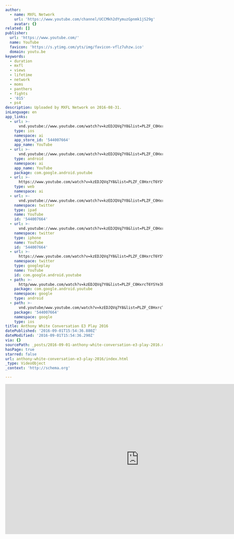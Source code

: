 ```yaml
---
author:
  - name: MXFL Network
    url: 'https://www.youtube.com/channel/UCCMkh2dYymuzGpnmk1jS29g'
    avatar: {}
related: []
publisher:
  url: 'https://www.youtube.com/'
  name: YouTube
  favicon: 'https://s.ytimg.com/yts/img/favicon-vflz7uhzw.ico'
  domain: youtu.be
keywords:
  - duration
  - mxfl
  - views
  - lifetime
  - network
  - moms
  - panthers
  - fights
  - '015'
  - ps4
description: Uploaded by MXFL Network on 2016-08-31.
inLanguage: en
app_links:
  - url: >-
      vnd.youtube://www.youtube.com/watch?v=kzEDJQVq7Y8&list=PLZF_C0HxrcT6YSYe3kPn9U9V0CLp9_CwS&feature=applinks
    type: ios
    namespace: ai
    app_store_id: '544007664'
    app_name: YouTube
  - url: >-
      vnd.youtube://www.youtube.com/watch?v=kzEDJQVq7Y8&list=PLZF_C0HxrcT6YSYe3kPn9U9V0CLp9_CwS&feature=applinks
    type: android
    namespace: ai
    app_name: YouTube
    package: com.google.android.youtube
  - url: >-
      https://www.youtube.com/watch?v=kzEDJQVq7Y8&list=PLZF_C0HxrcT6YSYe3kPn9U9V0CLp9_CwS&feature=applinks
    type: web
    namespace: ai
  - url: >-
      vnd.youtube://www.youtube.com/watch?v=kzEDJQVq7Y8&list=PLZF_C0HxrcT6YSYe3kPn9U9V0CLp9_CwS&feature=applinks
    namespace: twitter
    type: ipad
    name: YouTube
    id: '544007664'
  - url: >-
      vnd.youtube://www.youtube.com/watch?v=kzEDJQVq7Y8&list=PLZF_C0HxrcT6YSYe3kPn9U9V0CLp9_CwS&feature=applinks
    namespace: twitter
    type: iphone
    name: YouTube
    id: '544007664'
  - url: >-
      https://www.youtube.com/watch?v=kzEDJQVq7Y8&list=PLZF_C0HxrcT6YSYe3kPn9U9V0CLp9_CwS
    namespace: twitter
    type: googleplay
    name: YouTube
    id: com.google.android.youtube
  - path: >-
      http/www.youtube.com/watch?v=kzEDJQVq7Y8&list=PLZF_C0HxrcT6YSYe3kPn9U9V0CLp9_CwS
    package: com.google.android.youtube
    namespace: google
    type: android
  - path: >-
      vnd.youtube/www.youtube.com/watch?v=kzEDJQVq7Y8&list=PLZF_C0HxrcT6YSYe3kPn9U9V0CLp9_CwS
    package: '544007664'
    namespace: google
    type: ios
title: Anthony White Conversation E3 Play 2016
datePublished: '2016-09-01T15:54:36.880Z'
dateModified: '2016-09-01T15:54:36.290Z'
via: {}
sourcePath: _posts/2016-09-01-anthony-white-conversation-e3-play-2016.md
hasPage: true
starred: false
url: anthony-white-conversation-e3-play-2016/index.html
_type: VideoObject
_context: 'http://schema.org'

---
```

<iframe src="https://cdn.embedly.com/widgets/media.html?src=https%3A%2F%2Fwww.youtube.com%2Fembed%2Fvideoseries%3Flist%3DPLZF_C0HxrcT6YSYe3kPn9U9V0CLp9_CwS&amp;url=http%3A%2F%2Fwww.youtube.com%2Fwatch%3Fv%3DkzEDJQVq7Y8&amp;image=https%3A%2F%2Fi.ytimg.com%2Fvi%2FkzEDJQVq7Y8%2Fhqdefault.jpg&amp;key=b7d04c9b404c499eba89ee7072e1c4f7&amp;type=text%2Fhtml&amp;schema=youtube" width="854" height="480" scrolling="no" frameborder="0" allowfullscreen="" style=""></iframe>